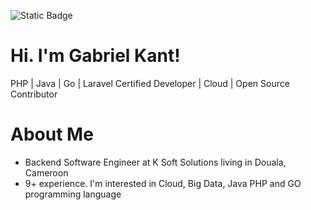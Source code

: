 ![Static Badge](https://img.shields.io/badge/Twitter-1DA1F2?style=for-the-badge&logo=twitter&logoColor=white&link=https%3A%2F%2Ftwitter.com%2Fgabykant)

# Hi. I'm Gabriel Kant!

PHP | Java | Go | Laravel Certified Developer | Cloud | Open Source Contributor

# About Me 

- Backend Software Engineer at K Soft Solutions living in Douala, Cameroon
- 9+ experience. I'm interested in Cloud, Big Data, Java PHP and GO programming language
